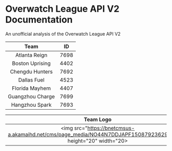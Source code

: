 # Overwatch League API V2 Documentation
An unofficial analysis of the Overwatch League API V2

| Team             | ID   |
|:----------------:|:----:|
| Atlanta Reign    | 7698 |
| Boston Uprising  | 4402 |
| Chengdu Hunters  | 7692 | 
| Dallas Fuel      | 4523 |
| Florida Mayhem   | 4407 |
| Guangzhou Charge | 7699 |
| Hangzhou Spark   | 7693 |


| Team Logo    |
|:------------:|
|<img src="https://bnetcmsus-a.akamaihd.net/cms/page_media/NO44N7DDJAPF1508792362936.png" height="20" width="20>|
